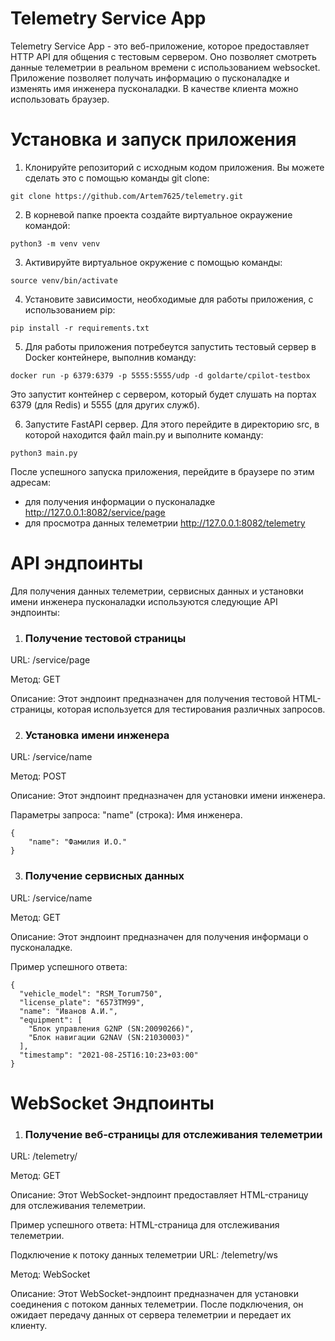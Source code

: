 # Telemetry Service App

Telemetry Service App - это веб-приложение, которое предоставляет HTTP API для общения с тестовым сервером. Оно позволяет смотреть данные телеметрии в реальном времени с использованием websocket. Приложение позволяет получать информацию о пусконаладке и изменять имя инженера пусконаладки. В качестве клиента можно использовать браузер.

# Установка и запуск приложения

1. Клонируйте репозиторий с исходным кодом приложения. Вы можете сделать это с помощью команды git clone:
```
git clone https://github.com/Artem7625/telemetry.git
```
2. В корневой папке проекта создайте виртуальное окраужение командой:
```
python3 -m venv venv
```
3. Активируйте виртуальное окружение с помощью команды:
```
source venv/bin/activate
```
4. Установите зависимости, необходимые для работы приложения, с использованием pip:
```
pip install -r requirements.txt
```
5. Для работы приложения потребеутся запустить тестовый сервер в Docker контейнере, выполнив команду:
```
docker run -p 6379:6379 -p 5555:5555/udp -d goldarte/cpilot-testbox
```
Это запустит контейнер с сервером, который будет слушать на портах 6379 (для Redis) и 5555 (для других служб).

6. Запустите FastAPI сервер. Для этого перейдите в директорию src, в которой находится файл main.py и выполните команду:
```
python3 main.py
```

После успешного запуска приложения, перейдите в браузере по этим адресам:
- для получения информации о пусконаладке http://127.0.0.1:8082/service/page
- для просмотра данных телеметрии http://127.0.0.1:8082/telemetry

# API эндпоинты
Для получения данных телеметрии, сервисных данных и установки имени инженера пусконаладки используются следующие API эндпоинты:

1. ### Получение тестовой страницы
URL: /service/page

Метод: GET

Описание: Этот эндпоинт предназначен для получения тестовой HTML-страницы, которая используется для тестирования различных запросов.

2. ### Установка имени инженера
URL: /service/name

Метод: POST

Описание: Этот эндпоинт предназначен для установки имени инженера.

Параметры запроса: "name" (строка): Имя инженера.
```
{
    "name": "Фамилия И.О."
}
```
3. ### Получение сервисных данных
URL: /service/name

Метод: GET

Описание: Этот эндпоинт предназначен для получения информаци о пусконаладке.

Пример успешного ответа:
```
{
  "vehicle_model": "RSM_Torum750",
  "license_plate": "6573ТМ99",
  "name": "Иванов А.И.",
  "equipment": [
    "Блок управления G2NP (SN:20090266)",
    "Блок навигации G2NAV (SN:21030003)"
  ],
  "timestamp": "2021-08-25T16:10:23+03:00"
}
```

# WebSocket Эндпоинты

1. ### Получение веб-страницы для отслеживания телеметрии
URL: /telemetry/

Метод: GET

Описание: Этот WebSocket-эндпоинт предоставляет HTML-страницу для отслеживания телеметрии.

Пример успешного ответа: HTML-страница для отслеживания телеметрии.

Подключение к потоку данных телеметрии
URL: /telemetry/ws

Метод: WebSocket

Описание: Этот WebSocket-эндпоинт предназначен для установки соединения с потоком данных телеметрии. После подключения, он ожидает передачу данных от сервера телеметрии и передает их клиенту.
